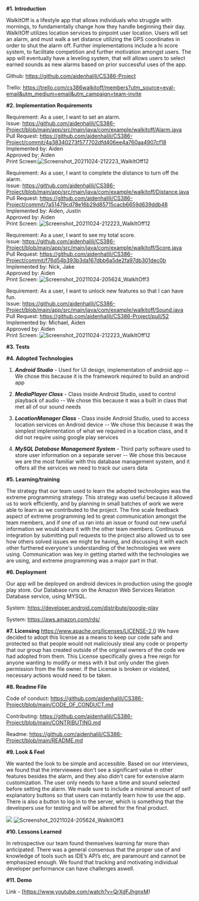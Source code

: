 **#1. Introduction**

WalkItOff is a lifestyle app that allows individuals who struggle with mornings, to fundamentally change how they handle beginning their day. WalkItOff utilizes location services to pinpoint user location. Users will set an alarm, and must walk a set distance utilizing the GPS coordinates in order to shut the alarm off. Further implementations include a hi score system, to facilitate competition and further motivation amongst users. The app will eventually have a leveling system, that will allows users to select earned sounds as new alarms based on prior successful uses of the app.

Github: https://github.com/aidenhalili/CS386-Project

Trello:   https://trello.com/cs386walkitoff/members?utm_source=eval-email&utm_medium=email&utm_campaign=team-invite




**#2. Implementation Requirements**


Requirement: As a user, I want to set an alarm.                                             
Issue: https://github.com/aidenhalili/CS386-Project/blob/main/app/src/main/java/com/example/walkitoff/Alarm.java                          
Pull Request: https://github.com/aidenhalili/CS386-Project/commit/4a38340273f577702dfd406ee4a760aa4907cf18      
Implemented by: Aiden                                     
Approved by: Aiden                                     
Print Screen:![Screenshot_20211024-212223_WalkItOff12](https://user-images.githubusercontent.com/89927293/138635210-9a9cb06c-5873-4687-813c-2e9f8ebfb793.jpg)

                                                                             

Requirement: As a user, I want to complete the distance to turn off the alarm.                       
Issue: https://github.com/aidenhalili/CS386-Project/blob/main/app/src/main/java/com/example/walkitoff/Distance.java                            
Pull Request: https://github.com/aidenhalili/CS386-Project/commit/7a51479cd78e16b29d85715cacb6659d639ddb48                             
Implemented by: Aiden, Justin                                                
Approved by: Aiden                                             
Print Screen:             ![Screenshot_20211024-212223_WalkItOff12](https://user-images.githubusercontent.com/89927293/138635334-fe8c82e7-bd9f-44c9-8cff-1f071a8e318f.jpg)
                                                              

Requirement: As a user, I want to see my total score.                                 
Issue: https://github.com/aidenhalili/CS386-Project/blob/main/app/src/main/java/com/example/walkitoff/Score.java                                   
Pull Request: https://github.com/aidenhalili/CS386-Project/commit/f76d54b393b3da167dbb6a5de2fa97db301dec0b                                     
Implemented by: Nick, Jake                                               
Approved by: Aiden                                                           
Print Screen:
![Screenshot_20211024-205624_WalkItOff3](https://user-images.githubusercontent.com/89927293/138635246-074011d8-fd08-49dc-b537-25e26af4c0b0.jpg)

                                                                
Requirement: As a user, I want to unlock new features so that I can have fun.                                                    
Issue: https://github.com/aidenhalili/CS386-Project/blob/main/app/src/main/java/com/example/walkitoff/Sound.java                           
Pull Request: https://github.com/aidenhalili/CS386-Project/pull/52                   
Implemented by: Michael, Aiden                              
Approved by: Aiden                          
Print Screen:                   ![Screenshot_20211024-212223_WalkItOff12](https://user-images.githubusercontent.com/89927293/138635371-96e85f5e-4e59-4e0f-8e47-5f246031ac1a.jpg)
                                                                                                                                       


**#3. Tests**


**#4. Adopted Technologies**


1. *__Android Studio__* - Used for UI design, implementation of android app -- We chose this because it is the framework required to build an android app

2. *__MediaPlayer Class__* - Class inside Android Studio, used to control playback of audio -- We chose this because it was a built in class that met all of our sound needs

3. *__LocationManager Class__* - Class inside Android Studio, used to access location services on Android device -- We chose this because it was the simplest implementation of what we required in a location class, and it did not require using google play services

4. *__MySQL Database Management System__* - Third party software used to store user information on a separate server -- We chose this because we are the most familiar with this database management system, and it offers all the services we need to track our users data 



**#5. Learning/training**

The strategy that our team used to learn the adopted technologies was the extreme programming strategy. This strategy was useful because it allowed us to work efficiently, and by planning in small batches of work we were able to learn as we contributed to the project. The fine scale feedback aspect of extreme programming led to great communication amongst the team members, and if one of us ran into an issue or found out new useful information we would share it with the other team members. Continuous integration by submitting pull requests to the project also allowed us to see how others solved issues we might be having, and discussing it with each other furthered everyone's understanding of the technologies we were using. Communication was key in getting started with the technologies we are using, and extreme programming was a major part in that.



**#6. Deployment**
 
 
Our app will be deployed on android devices in production using the google play store. Our Database runs on the Amazon Web Services Relation Database service, using MYSQL.

System: https://developer.android.com/distribute/google-play

System: https://aws.amazon.com/rds/



**#7. Licensing**
https://www.apache.org/licenses/LICENSE-2.0
We have decided to adopt this license as a means to keep our code safe and protected so that people would not maliciously steal any code or property that our group has created outside of the original owners of the code we had adopted from them. This License specifically gives a free reign for anyone wanting to modify or mess with it but only under the given permission from the file owner. If the License is broken or violated, necessary actions would need to be taken.



**#8. Readme File**

Code of conduct: https://github.com/aidenhalili/CS386-Project/blob/main/CODE_OF_CONDUCT.md

Contributing: https://github.com/aidenhalili/CS386-Project/blob/main/CONTRIBUTING.md

Readme: https://github.com/aidenhalili/CS386-Project/blob/main/README.md


**#9. Look & Feel**

We wanted the look to be simple and accessible. Based on our interviews, we found that the interviewees don't see a significant value
in other features besides the alarm, and they also didn't care for extensive alarm customization. The user only needs to have a time and sound selected
before setting the alarm. We made sure to include a minimal amount of self explanatory buttons so that users can instantly learn how to use the app.
There is also a button to log in to the server, which is something that the developers use for testing and will be altered for the final product.

![](https://github.com/aidenhalili/CS386-Project/blob/main/Screenshot1.jpg?raw=true)
![Screenshot_20211024-205624_WalkItOff3](https://user-images.githubusercontent.com/89927293/138636181-120b50ec-e4d6-485d-8c32-d1e0eac86325.jpg)



**#10. Lessons Learned**

In retrospective our team found themselves learning far more than anticipated. There was a general consensus that the proper use of and knowledge of tools such as IDE’s API’s etc, are paramount and cannot be emphasized enough. We found that tracking and motivating individual developer performance can have challenges aswell.

**#11. Demo**

Link - [https://www.youtube.com/watch?v=QrXdFJhgnxM)
